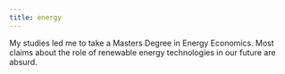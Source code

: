 ```yaml
---
title: energy
---
```


My studies led me to take a Masters Degree in Energy Economics. Most claims about the role of renewable energy technologies in our future are absurd.